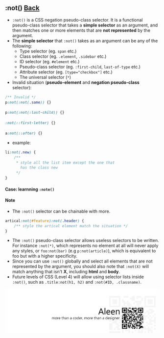 ## :not() [**Back**](./../pseudoClass.md)

- `:not()` is a CSS negation pseudo-class selector. It is a functional pseudo-class selector that takes a **simple selector** as an argument, and then matches one or more elements that are **not represented** by the argument.
- The **simple selector** that `:not()` takes as an argument can be any of the following:
    - Type selector (eg. `span` etc.)
    - Class selector (eg. `.element`, `.sidebar` etc.)
    - ID selector (eg. `#element` etc.)
    - Pseudo-class selector (eg. `:first-child`, `last-of-type` etc.)
    - Attribute selector (eg. `[type="checkbox"]` etc.)
    - The universal selector (`*`)
- Invalid situation (**pseudo-element** and **negation pseudo-class** selector):

```css
/** Invalid */
p:not(:not(.same)) {}

p:not(:not(:last-child)) {}

:not(::first-letter) {}

a:not(::after) {}
```

- example:

```css
li:not(.new) {
    /** 
     * style all the list item except the one that 
       has the class new
     */
}
```

#### Case: learnning `:note()`

#### Note

- The `:not()` selector can be chainable with more.

```css
artical:not(#feature):not(.header) {
    /** style the artical element match the situation */
}
```

- The `:not()` pseudo-class selector allows useless selectors to be written. For instance `:not(*)`, which represents no element at all will never apply any styles, or `foo:not(bar)` (e.g `p:not(article)`), which is equivalent to foo but with a higher specificity.
- Since you can use `:not()` globally and select all elements that are not represented by the argument, you should also note that `:not(X)` will match anything that isn't **X**, including **html** and **body**.
- Future levels of CSS (Level 4) will allow using selector lists inside `:not()`, such as `.title:not(h1, h2)` and `:not(#ID, .classname)`.

<a href="http://aleen42.github.io/" target="_blank" ><img src="./../../../pic/tail.gif"></a>